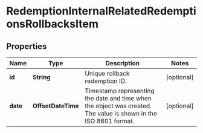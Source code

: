 

# RedemptionInternalRelatedRedemptionsRollbacksItem


## Properties

| Name | Type | Description | Notes |
|------------ | ------------- | ------------- | -------------|
|**id** | **String** | Unique rollback redemption ID. |  [optional] |
|**date** | **OffsetDateTime** | Timestamp representing the date and time when the object was created. The value is shown in the ISO 8601 format. |  [optional] |



